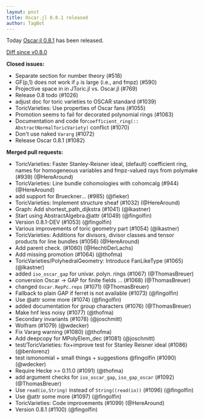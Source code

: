 ```yaml
---
layout: post
title: Oscar.jl 0.8.1 released
author: TagBot
---
```


Today [Oscar.jl 0.8.1](https://github.com/oscar-system/Oscar.jl/releases/tag/v0.8.1) has
been released.

[Diff since v0.8.0](https://github.com/oscar-system/Oscar.jl/compare/v0.8.0...v0.8.1)


**Closed issues:**
- Separate section for number theory (#518)
- GF(p,1) does not work if `p` is large (i.e., and fmpz) (#590)
- Projective space in in JToric.jl vs. Oscar.jl (#769)
- Release 0.8 todo (#1026)
- adjust doc for toric varieties to OSCAR standard (#1039)
- ToricVarieties: Use properties of Oscar fans (#1055)
- Promotion seems to fail for decorated polynomial rings (#1063)
- Documentation and code for`coefficient_ring(:: AbstractNormalToricVariety)`  conflict (#1070)
- Don't use naked `Vararg` (#1072)
- Release Oscar 0.8.1 (#1082)

**Merged pull requests:**
- ToricVarieties: Faster Stanley-Reisner ideal, (default) coefficient ring, names for homogeneous variables and fmpz-valued rays from polymake (#939) (@HereAround)
- ToricVarieties: Line bundle cohomologies with cohomcalg (#944) (@HereAround)
- add support for Brueckner... (#985) (@fieker)
- ToricVarieties: Implement structure sheaf (#1032) (@HereAround)
- Graph: Add shortest_path_dijkstra (#1041) (@lkastner)
- Start using AbstractAlgebra.@attr (#1049) (@fingolfin)
- Version 0.8.1-DEV (#1053) (@fingolfin)
- Various improvements of toric geometry part (#1054) (@lkastner)
- ToricVarieties: Additions for divisors, divisor classes and tensor products for line bundles (#1056) (@HereAround)
- Add parent check. (#1060) (@HechtiDerLachs)
- Add missing promotion (#1064) (@thofma)
- ToricVarieties/PolyhedralGeometry: Introduce FanLikeType (#1065) (@lkastner)
- added `iso_oscar_gap` for univar. polyn. rings (#1067) (@ThomasBreuer)
- conversion Oscar -> GAP for finite fields ... (#1068) (@ThomasBreuer)
- changed `Oscar.RepPc.reps` (#1071) (@ThomasBreuer)
- Fallback to plain GAP if ferret is not available (#1073) (@fingolfin)
- Use @attr some more (#1074) (@fingolfin)
- added documentation for group characters (#1076) (@ThomasBreuer)
- Make hnf less noisy (#1077) (@thofma)
- Secondary invariants (#1078) (@joschmitt)
- Wolfram (#1079) (@wdecker)
- Fix Vararg warning (#1080) (@thofma)
- Add deepcopy for MPolyElem_dec (#1081) (@joschmitt)
- test/ToricVarieties: fix+improve test for Stanley Reisner ideal (#1086) (@benlorenz)
- test ismonomial + small things + suggestions @fingolfin (#1090) (@wdecker)
- Require Hecke >= 0.11.0 (#1091) (@thofma)
- add argument checks for `iso_oscar_gap`, `iso_gap_oscar` (#1092) (@ThomasBreuer)
- Use `read(io,String)` instead of `String((read(io))` (#1096) (@fingolfin)
- Use @attr some more (#1097) (@fingolfin)
- ToricVarieties: Code improvements (#1099) (@HereAround)
- Version 0.8.1 (#1100) (@fingolfin)
